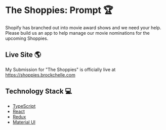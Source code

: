 # The Shoppies: Prompt 🏆

Shopify has branched out into movie award shows and we need your help. Please build us an app to help manage our movie nominations for the upcoming Shoppies.

## Live Site 🌎

My Submission for "The Shoppies" is officially live at https://shoppies.brockchelle.com

## Technology Stack 💻

- [TypeScript](https://www.typescriptlang.org/)
- [React](https://reactjs.org/)
- [Redux](https://redux.js.org/)
- [Material UI](https://material-ui.com/)
